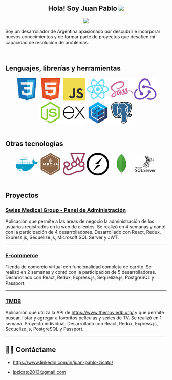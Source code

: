 <h2 align="center"> Hola! Soy Juan Pablo <img src="https://media.giphy.com/media/hvRJCLFzcasrR4ia7z/giphy.gif" width="25px"></h2>

 <p align="center">
 <img src="https://readme-typing-svg.herokuapp.com?color=01CAF4&lines=Desarrollador+Full+Stack+PERN&center=true">
</p>

Soy un desarrollador de Argentina apasionado por descubrir e incorporar nuevos conocimientos y de formar parte de proyectos que desafíen mi capacidad de resolución de problemas. <br/>

<br/>

<h2>Lenguajes, librerías y herramientas</h2>
<div align="center">

<img src="https://github.com/devicons/devicon/blob/master/icons/css3/css3-original.svg" title="CSS3" alt="CSS3" width="70" height="70"/>

<img src="https://github.com/devicons/devicon/blob/master/icons/html5/html5-original.svg" title="HTML5" alt="HTML5" width="70" height="70"/>
<img src="https://github.com/devicons/devicon/blob/master/icons/javascript/javascript-original.svg" title="JavaScript" alt="JavaScript" width="70" height="70"/>
<img src="https://github.com/devicons/devicon/blob/master/icons/react/react-original.svg" title="React" alt="React" width="70" height="70" />
<img src="https://github.com/devicons/devicon/blob/master/icons/sass/sass-original.svg" title="Sass" alt="Sass" width="70" height="70" />

<img src="https://github.com/devicons/devicon/blob/master/icons/redux/redux-original.svg" title="Redux" alt="Redux" width="70" height="70"/>

<img src="https://github.com/devicons/devicon/blob/master/icons/nodejs/nodejs-plain.svg" title="Node.js" alt="Node.js" width="70" height="70"/>

<img src="https://github.com/devicons/devicon/blob/master/icons/express/express-original.svg" title="Express.js" alt="Express" width="70" height="70"/>

<img src="https://github.com/devicons/devicon/blob/master/icons/sequelize/sequelize-original.svg" title="Sequelize" alt="Sequelize" width="70" height="70"/>

<img src="https://github.com/devicons/devicon/blob/master/icons/postgresql/postgresql-original.svg" title="PostgreSQL" alt="PostgreSQL" width="70" height="70"/>

</div>

<br/>

<h2>Otras tecnologías</h2>

<div align="center">
<img src="https://github.com/devicons/devicon/blob/master/icons/docker/docker-plain.svg" title="Docker" alt="Docker" width="70" height="70"/>
<img src="https://github.com/devicons/devicon/blob/master/icons/mocha/mocha-plain.svg" title="Mocha" alt="Mocha" width="70" height="70"/>

<img src="https://github.com/devicons/devicon/blob/master/icons/jest/jest-plain.svg" title="Jest" alt="Jest" width="70" height="70"/>
<img src="https://github.com/devicons/devicon/blob/master/icons/socketio/socketio-original.svg" title="Socket.io" alt="Socket.io" width="70" height="70"/>
<img src="https://github.com/devicons/devicon/blob/master/icons/mongodb/mongodb-original.svg" title="mongoDB" alt="mongoDB" width="70" height="70"/>
<img src="https://github.com/devicons/devicon/blob/master/icons/microsoftsqlserver/microsoftsqlserver-plain-wordmark.svg" title="Microsoft SQL Server" alt="Microsoft SQL Server" width="70" height="70"/>
</div>
<br/>

<h2> Proyectos </h2>

[<h3> Swiss Medical Group - Panel de Administración </h3>](https://github.com/Alonxx/Pokemon-Companion-App/)

<p align="center">
<!-- <img src= "https://www.alonsodiaz.dev/images/carrousel/pokemonapp/ladingpage.png" width= 770%"> -->
 
 Aplicación que permite a las áreas de negocio la administración de los usuarios registrados en la web de clientes. Se realizó en 4 semanas 
 y contó con la participación de 4 desarrolladores.
 Desarrollado con React, Redux, Express.js, Sequelize.js, Microsoft SQL Server y JWT.
                                                                                           
 </p>
<hr></hr>
 
[<h3> E-commerce </h3>](https://github.com/Alonxx/quizzapp/)
 
 <p align="center">
<!-- <img src= "https://www.alonsodiaz.dev/images/carrousel/thequizzapp/quizz.png" width= 770%"> -->
 
 Tienda de comercio virtual con funcionalidad completa de carrito. Se realizó en 2 semanas 
 y contó con la participación de 5 desarrolladores.
 Desarrollado con React, Redux, Express.js, Sequelize.js, PostgreSQL y Passport.
   
 </p>
 <hr></hr>

[<h3> TMDB </h3>](https://github.com/Alonxx/quizzapp/)

 <p align="center">
<!-- <img src= "https://www.alonsodiaz.dev/images/carrousel/thequizzapp/quizz.png" width= 770%"> -->
 
 Aplicación que utiliza la API de https://www.themoviedb.org/ y que permite buscar, listar y agregar a favoritos películas y series de TV. 
 Se realizó en 1 semana. Proyecto individual.
 Desarrollado con React, Redux, Express.js, Sequelize.js, PostgreSQL y Passport.
   
 </p>
 <hr></hr>

<h2> 🤝🏻 Contáctame </h2>
 
- https://www.linkedin.com/in/juan-pablo-zicato/<br/>

- jpzicato2013@gmail.com<br/>

